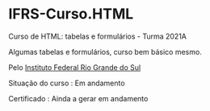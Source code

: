 # IFRS-Curso.HTML
Curso de HTML: tabelas e formulários - Turma 2021A <br>

Algumas tabelas e formulários, curso bem básico mesmo.

Pelo <a href="https://moodle.ifrs.edu.br/">Instituto Federal Rio Grande do Sul</a>

Situação do curso : Em andamento 

Certificado : Ainda a gerar em andamento 
